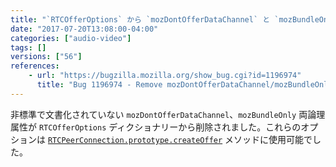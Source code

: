 ```yaml
---
title: "`RTCOfferOptions` から `mozDontOfferDataChannel` と `mozBundleOnly` が削除されました"
date: "2017-07-20T13:08:00-04:00"
categories: ["audio-video"]
tags: []
versions: ["56"]
references:
    - url: "https://bugzilla.mozilla.org/show_bug.cgi?id=1196974"
      title: "Bug 1196974 - Remove mozDontOfferDataChannel/mozBundleOnly from RTCOfferOptions"
---
```

非標準で文書化されていない `mozDontOfferDataChannel`、`mozBundleOnly` 両論理属性が `RTCOfferOptions` ディクショナリーから削除されました。これらのオプションは [`RTCPeerConnection.prototype.createOffer`](https://developer.mozilla.org/ja/docs/Web/API/RTCPeerConnection/createOffer) メソッドに使用可能でした。

